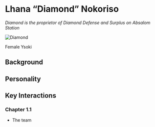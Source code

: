 # Lhana “Diamond” Nokoriso

*Diamond is the proprietor of Diamond Defense and Surplus on Absalom Station*

![Diamond](https://www.dropbox.com/s/3pnuem2ezxokvnr/diamond.jpg?raw=1)

Female Ysoki

## Background

## Personality

## Key Interactions

### Chapter 1.1
- The team  
